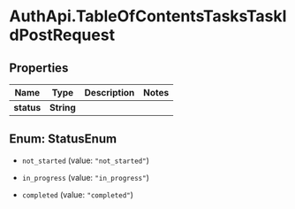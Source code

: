 # AuthApi.TableOfContentsTasksTaskIdPostRequest

## Properties

Name | Type | Description | Notes
------------ | ------------- | ------------- | -------------
**status** | **String** |  | 



## Enum: StatusEnum


* `not_started` (value: `"not_started"`)

* `in_progress` (value: `"in_progress"`)

* `completed` (value: `"completed"`)




